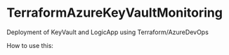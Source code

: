 # TerraformAzureKeyVaultMonitoring

Deployment of KeyVault and LogicApp using Terraform/AzureDevOps

How to use this:


